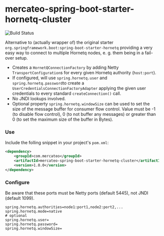 # mercateo-spring-boot-starter-hornetq-cluster

![Build Status](https://travis-ci.org/Mercateo/mercateo-spring-boot-starter-hornetq-cluster.svg)


Alternative to (actually wrapper of) the original starter ``org.springframework.boot:spring-boot-starter-hornetq`` providing a very easy way to connect to multiple Hornetq nodes, e. g. them being in a fail-over setup.

- Creates a ``HornetQConnectionFactory`` by adding Netty ``TransportConfiguration``s for every given Hornetq authority (``host:port``).
- If configured, will use ``spring.hornetq.user`` and ``spring.hornetq.password``to create a  ``UserCredentialsConnectionFactoryAdapter`` applying the given user credentials to every standard ``createConnection()`` call.
- No JNDI lookups involved.
- Optional property ``spring.hornetq.windowSize`` can be used to set the size of the message buffer for consumer flow control. Value must be -1 (to disable flow control), 0 (to not buffer any messages) or greater than 0 (to set the maximum size of the buffer in Bytes).

### Use

Include the folling snippet in your project's ``pom.xml``:

```xml
<dependency>
    <groupId>com.mercateo</groupId>
    <artifactId>mercateo-spring-boot-starter-hornetq-cluster</artifactId>
    <version>1.0.0</version>
</dependency>
```

### Configure

Be aware that these ports must be Netty ports (default 5445), not JNDI (default 1099).

```
spring.hornetq.authorities=node1:port1,node2:port2,...
spring.hornetq.mode=native
# optional
spring.hornetq.user=
spring.hornetq.password=
spring.hornetq.windowSize=
```
